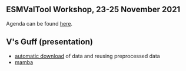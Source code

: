 ## ESMValTool Workshop, 23-25 November 2021

Agenda can be found [here](https://github.com/ESMValGroup/ESMValTool/discussions/2311#discussioncomment-1650508).

## V's Guff (presentation)

- [automatic download](https://github.com/valeriupredoi/esmvaltool-workshop-Nov-2021/blob/main/autodownload.md) of data and reusing preprocessed data
- [mamba](https://github.com/valeriupredoi/esmvaltool-workshop-Nov-2021/blob/main/mamba.md)
